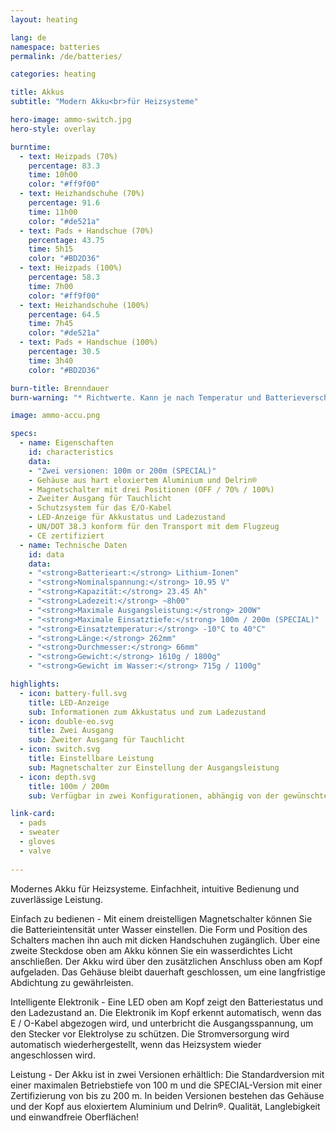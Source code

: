 ```yaml
---
layout: heating

lang: de
namespace: batteries
permalink: /de/batteries/

categories: heating

title: Akkus
subtitle: "Modern Akku<br>für Heizsysteme"

hero-image: ammo-switch.jpg
hero-style: overlay

burntime:
  - text: Heizpads (70%)
    percentage: 83.3
    time: 10h00
    color: "#ff9f00"
  - text: Heizhandschuhe (70%)
    percentage: 91.6 
    time: 11h00
    color: "#de521a"
  - text: Pads + Handschue (70%)
    percentage: 43.75 
    time: 5h15
    color: "#BD2D36"
  - text: Heizpads (100%)
    percentage: 58.3
    time: 7h00
    color: "#ff9f00"
  - text: Heizhandschuhe (100%)
    percentage: 64.5 
    time: 7h45
    color: "#de521a"
  - text: Pads + Handschue (100%)
    percentage: 30.5  
    time: 3h40
    color: "#BD2D36"

burn-title: Brenndauer
burn-warning: "* Richtwerte. Kann je nach Temperatur und Batterieverschleiß variieren"

image: ammo-accu.png

specs:
  - name: Eigenschaften
    id: characteristics
    data:
    - "Zwei versionen: 100m or 200m (SPECIAL)"
    - Gehäuse aus hart eloxiertem Aluminium und Delrin®
    - Magnetschalter mit drei Positionen (OFF / 70% / 100%)
    - Zweiter Ausgang für Tauchlicht
    - Schutzsystem für das E/O-Kabel 
    - LED-Anzeige für Akkustatus und Ladezustand
    - UN/DOT 38.3 konform für den Transport mit dem Flugzeug
    - CE zertifiziert
  - name: Technische Daten
    id: data
    data:
    - "<strong>Batterieart:</strong> Lithium-Ionen"
    - "<strong>Nominalspannung:</strong> 10.95 V"
    - "<strong>Kapazität:</strong> 23.45 Ah"
    - "<strong>Ladezeit:</strong> ~8h00"
    - "<strong>Maximale Ausgangsleistung:</strong> 200W"
    - "<strong>Maximale Einsatztiefe:</strong> 100m / 200m (SPECIAL)"
    - "<strong>Einsatztemperatur:</strong> -10°C to 40°C"
    - "<strong>Länge:</strong> 262mm"
    - "<strong>Durchmesser:</strong> 66mm"
    - "<strong>Gewicht:</strong> 1610g / 1800g"
    - "<strong>Gewicht im Wasser:</strong> 715g / 1100g"

highlights:
  - icon: battery-full.svg
    title: LED-Anzeige
    sub: Informationen zum Akkustatus und zum Ladezustand
  - icon: double-eo.svg
    title: Zwei Ausgang
    sub: Zweiter Ausgang für Tauchlicht
  - icon: switch.svg
    title: Einstellbare Leistung
    sub: Magnetschalter zur Einstellung der Ausgangsleistung
  - icon: depth.svg
    title: 100m / 200m
    sub: Verfügbar in zwei Konfigurationen, abhängig von der gewünschten maximalen Einsatztiefe

link-card:
  - pads
  - sweater
  - gloves
  - valve
  
---
```

Modernes Akku für Heizsysteme. Einfachheit, intuitive Bedienung und zuverlässige Leistung.

Einfach zu bedienen - Mit einem dreistelligen Magnetschalter können Sie die Batterieintensität unter Wasser einstellen. Die Form und Position des Schalters machen ihn auch mit dicken Handschuhen zugänglich. Über eine zweite Steckdose oben am Akku können Sie ein wasserdichtes Licht anschließen. Der Akku wird über den zusätzlichen Anschluss oben am Kopf aufgeladen. Das Gehäuse bleibt dauerhaft geschlossen, um eine langfristige Abdichtung zu gewährleisten.

Intelligente Elektronik - Eine LED oben am Kopf zeigt den Batteriestatus und den Ladezustand an. Die Elektronik im Kopf erkennt automatisch, wenn das E / O-Kabel abgezogen wird, und unterbricht die Ausgangsspannung, um den Stecker vor Elektrolyse zu schützen. Die Stromversorgung wird automatisch wiederhergestellt, wenn das Heizsystem wieder angeschlossen wird.

Leistung - Der Akku ist in zwei Versionen erhältlich: Die Standardversion mit einer maximalen Betriebstiefe von 100 m und die SPECIAL-Version mit einer Zertifizierung von bis zu 200 m. In beiden Versionen bestehen das Gehäuse und der Kopf aus eloxiertem Aluminium und Delrin®. Qualität, Langlebigkeit und einwandfreie Oberflächen!
